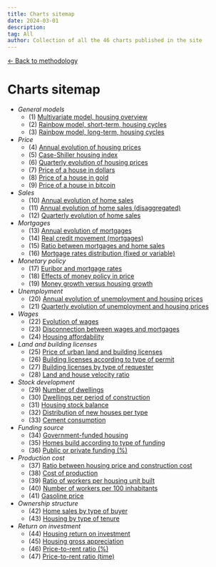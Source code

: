 ```yaml
---
title: Charts sitemap
date: 2024-03-01
description:
tag: All
author: Collection of all the 46 charts published in the site
---
```


<div class="meta-line"><a class="meta-back" href="/methodology#data-base-access">← Back to methodology</a></div>

# Charts sitemap

+ _General models_
  * (1) [Multivariate model, housing overview](/images/multivariate.png)
  * (2) [Rainbow model, short-term, housing cycles](/images/rainbow.png)
  * (3) [Rainbow model, long-term, housing cycles](/images/rainbowmax.png)
+ _Price_
  * (4) [Annual evolution of housing prices](/images/priceyearly.png)
  * (5) [Case-Shiller housing index](/images/ipvvr.png)
  * (6) [Quarterly evolution of housing prices](/images/pricequarterly.png)
  * (7) [Price of a house in dollars](/images/housedollar.png)
  * (8) [Price of a house in gold](/images/housegold.png)
  * (9) [Price of a house in bitcoin](/images/housebitcoin.png)
+ _Sales_
  * (10) [Annual evolution of home sales](/images/salesyearly1.png)
  * (11) [Annual evolution of home sales (disaggregated)](/images/salesyearly2.png)
  * (12) [Quarterly evolution of home sales](/images/salesquarterly.png)
+ _Mortgages_
  * (13) [Annual evolution of mortgages](/images/credityearly.png)
  * (14) [Real credit movement (mortgages)](/images/creditmovement.png)
  * (15) [Ratio between mortgages and home sales](/images/creditratio.png)
  * (16) [Mortgage rates distribution (fixed or variable)](/images/typemortgage.png)
+ _Monetary policy_
  * (17) [Euribor and mortgage rates](/images/euribor.png)
  * (18) [Effects of money policy in price](/images/pricemoneypolicy.png)
  * (19) [Money growth versus housing growth](/images/moneygrowth.png)
+ _Unemployment_
  * (20) [Annual evolution of unemployment and housing prices](/images/labor1.png)
  * (21) [Quarterly evolution of unemployment and housing prices](/images/labor2.png)
+ _Wages_
  * (22) [Evolution of wages](/images/wageyearly.png)
  * (23) [Disconnection between wages and mortgages](/images/wageratio.png)
  * (24) [Housing affordability](/images/wageaffordability.png)
+ _Land and building licenses_
  * (25) [Price of urban land and building licenses](/images/permitsland.png)
  * (26) [Building licenses according to type of permit](/images/permitstype.png)
  * (27) [Building licenses by type of requester](/images/permitsdistribution.png)
  * (28) [Land and house velocity ratio](/images/velocity.png)
+ _Stock development_
  * (29) [Number of dwellings](/images/stockyearly.png)
  * (30) [Dwellings per period of construction](/images/stockperiods.png)
  * (31) [Housing stock balance](/images/stockbalance.png)
  * (32) [Distribution of new houses per type](/images/typehouse.png)
  * (33) [Cement consumption](/images/cement.png)
+ _Funding source_
  * (34) [Government-funded housing](/images/publichousing.png)
  * (35) [Homes build according to type of funding](/images/publicprivate.png)
  * (36) [Public or private funding (%)](/images/publicprivateper.png)
+ _Production cost_
  * (37) [Ratio between housing price and construction cost](/images/costratio.png)
  * (38) [Cost of production](/images/costchange.png)
  * (39) [Ratio of workers per housing unit built](/images/workersperunit.png)
  * (40) [Number of workers per 100 inhabitants](/images/employed100.png)
  * (41) [Gasoline price](/images/gasoline.png)
+ _Ownership structure_
  * (42) [Home sales by type of buyer](/images/buyer.png)
  * (43) [Housing by type of tenure](/images/tenure.png)
+ _Return on investment_
  * (44) [Housing return on investment](/images/roinet.png)
  * (45) [Housing gross appreciation](/images/roigross.png)
  * (46) [Price-to-rent ratio (%)](/images/rentratio.png)
  * (47) [Price-to-rent ratio (time)](/images/renttime.png)
